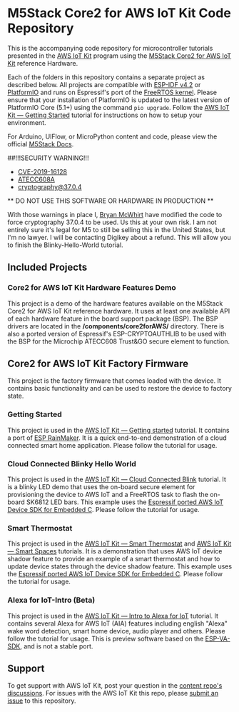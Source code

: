 # M5Stack Core2 for AWS IoT Kit Code Repository
This is the accompanying code repository for microcontroller tutorials presented in the [AWS IoT Kit](https://aws-iot-kit-docs.m5stack.com) program using the [M5Stack Core2 for AWS IoT Kit](https://m5stack.com/products/m5stack-core2-esp32-iot-development-kit-for-aws-iot-kit) reference Hardware.

Each of the folders in this repository contains a separate project as described below. All projects are compatible with [ESP-IDF v4.2](https://www.espressif.com/en/products/sdks/esp-idf) or [PlatformIO](https://platformio.org/) and runs on Espressif's port of the [FreeRTOS kernel](https://www.freertos.org/). Please ensure that your installation of PlatformIO is updated to the latest version of PlatformIO Core (5.1+) using the command `pio upgrade`. Follow the [AWS IoT Kit — Getting Started](https://aws-iot-kit-docs.m5stack.com/en/getting-started/) tutorial for instructions on how to setup your environment.

For Arduino, UIFlow, or MicroPython content and code, please view the official [M5Stack Docs](https://docs.m5stack.com/#/).

##!!!SECURITY WARNING!!!
- [CVE-2019-16128](https://nvd.nist.gov/vuln/detail/CVE-2019-16128)
- [ATECC608A](https://census-labs.com/news/2020/10/21/microchip-cryptoauthlib-atcab_sign_base-buffer-overflow/)
- [cryptography@37.0.4](https://security.snyk.io/package/pip/cryptography/37.0.4)

** DO NOT USE THIS SOFTWARE OR HARDWARE IN PRODUCTION **

With those warnings in place I, [Bryan McWhirt](https://github.com/bmmcwhirt) have modified the code to force cryptography 37.0.4 to be used. Us this at your own risk. I am not entirely sure it's legal for M5 to still be selling this in the United States, but I'm no lawyer. I will be contacting Digikey about a refund. This will allow you to finish the Blinky-Hello-World tutorial.

## Included Projects
### Core2 for AWS IoT Kit Hardware Features Demo
This project is a demo of the hardware features available on the M5Stack Core2 for AWS IoT Kit reference hardware. It uses at least one available API of each hardware feature in the board support package (BSP). The BSP drivers are located in the **/components/core2forAWS/** directory. There is also a ported version of Espressif's ESP-CRYPTOAUTHLIB to be used with the BSP for the Microchip ATECC608 Trust&GO secure element to function.

## Core2 for AWS IoT Kit Factory Firmware
This project is the factory firmware that comes loaded with the device. It contains basic functionality and can be used to restore the device to factory state.

### Getting Started
This project is used in the [AWS IoT Kit — Getting started](https://aws-iot-kit-docs.m5stack.com/en/getting-started/) tutorial. It contains a port of [ESP RainMaker](https://rainmaker.espressif.com/). It is a quick end-to-end demonstration of a cloud connected smart home application. Please follow the tutorial for usage.

### Cloud Connected Blinky Hello World
This project is used in the [AWS IoT Kit — Cloud Connected Blink](https://aws-iot-kit-docs.m5stack.com/en/blinky-hello-world/) tutorial. It is a blinky LED demo that uses the on-board secure element for provisioning the device to AWS IoT and a FreeRTOS task to flash the on-board SK6812 LED bars. This example uses the [Espressif ported AWS IoT Device SDK for Embedded C](https://github.com/espressif/esp-aws-iot). Please follow the tutorial for usage.

### Smart Thermostat
This project is used in the [AWS IoT Kit — Smart Thermostat](https://aws-iot-kit-docs.m5stack.com/en/smart-thermostat/) and [AWS IoT Kit — Smart Spaces](https://aws-iot-kit-docs.m5stack.com/en/smart-spaces/) tutorials. It is a demonstration that uses AWS IoT device shadow feature to provide an example of a smart thermostat and how to update device states through the device shadow feature. This example uses the [Espressif ported AWS IoT Device SDK for Embedded C](https://github.com/espressif/esp-aws-iot). Please follow the tutorial for usage.

### Alexa for IoT-Intro (Beta)
This project is used in the [AWS IoT Kit — Intro to Alexa for IoT](https://aws-iot-kit-docs.m5stack.com/en/intro-to-alexa-for-iot/) tutorial. It contains several Alexa for AWS IoT (AIA) features including english "Alexa" wake word detection, smart home device, audio player and others. Please follow the tutorial for usage. This is preview software based on the [ESP-VA-SDK](https://github.com/espressif/esp-va-sdk), and is not a stable port.

## Support
To get support with AWS IoT Kit, post your question in the [content repo's discussions](https://github.com/m5stack/aws-iot-kit-tutorials/discussions).
For issues with the AWS IoT Kit this repo, please [submit an issue](https://github.com/m5stack/Core2-for-AWS-IoT-Kit/issues) to this repository.